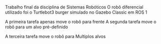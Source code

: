 Trabalho final da disciplina de Sistemas Robóticos
O robô diferencial utilizado foi o Turtlebot3 burger simulado no Gazebo Classic em ROS 1

A primeira tarefa apenas move o robô para frente
A segunda tarefa move o robô para um alvo pré-definido 

A terceira tarefa move o robô para Multiplos alvos 
